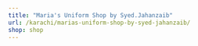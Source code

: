 ```yaml
---
title: "Maria's Uniform Shop by Syed.Jahanzaib"
url: /karachi/marias-uniform-shop-by-syed-jahanzaib/
shop: shop
---
```

